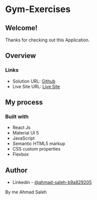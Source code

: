 # Gym-Exercises


## Welcome! 
Thanks for checking out this Application.

## Overview

### Links

- Solution URL: [Github](https://github.com/AhmadSaleh99)
- Live Site URL: [Live Site](https://sage-meerkat-faedb8.netlify.app)

## My process

### Built with

- React Js
- Material UI 5
- JavaScript
- Semantic HTML5 markup
- CSS custom properties
- Flexbox


## Author

- Linkedin - [@ahmad-saleh-b9a829205](https://www.linkedin.com/in/ahmad-saleh-b9a829205/)

By me
  Ahmad Saleh
